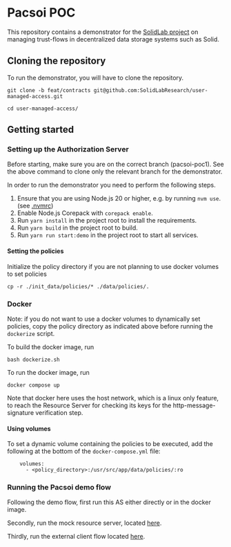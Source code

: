 # Pacsoi POC 

This repository contains a demonstrator for the [SolidLab project](https://solidlab.be/) on managing trust-flows in decentralized data storage systems such as Solid.


## Cloning the repository

To run the demonstrator, you will have to clone the repository.
```
git clone -b feat/contracts git@github.com:SolidLabResearch/user-managed-access.git

cd user-managed-access/
```

## Getting started

### Setting up the Authorization Server 

Before starting, make sure you are on the correct branch (pacsoi-poc1).
See the above command to clone only the relevant branch for the demonstrator.

In order to run the demonstrator you need to perform the following steps. 

1. Ensure that you are using Node.js 20 or higher, e.g. by running `nvm use`. (see [.nvmrc](./.nvmrc))
2. Enable Node.js Corepack with `corepack enable`.
3. Run `yarn install` in the project root to install the requirements.
4. Run `yarn build` in the project root to build.
5. Run `yarn run start:demo` in the project root to start all services.

#### Setting the policies

Initialize the policy directory if you are not planning to use docker volumes to set policies
```
cp -r ./init_data/policies/* ./data/policies/.
```


### Docker
Note: if you do not want to use a docker volumes to dynamically set policies, copy the policy directory as indicated above before running the `dockerize` script.

To build the docker image, run
```
bash dockerize.sh 
```

To run the docker image, run
```
docker compose up
```

Note that docker here uses the host network, which is a linux only feature, to reach the Resource Server for checking its keys for the http-message-signature verification step.

#### Using volumes

To set a dynamic volume containing the policies to be executed,
add the following at the bottom of the `docker-compose.yml` file:

```
    volumes:
      - <policy_directory>:/usr/src/app/data/policies/:ro
```

### Running the Pacsoi demo flow
Following the demo flow, first run this AS either directly or in the docker image.

Secondly, run the mock resource server, located [here](https://github.com/SolidLabResearch/UMA_Resource_Server).

Thirdly, run the external client flow located [here](https://github.com/SolidLabResearch/UMA_Client).